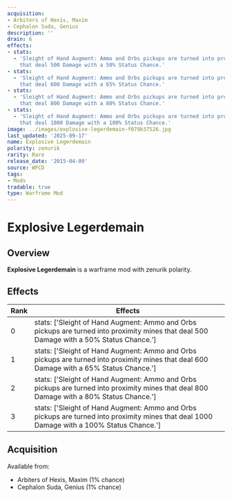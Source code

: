 ```yaml
---
acquisition:
- Arbiters of Hexis, Maxim
- Cephalon Suda, Genius
description: ''
drain: 6
effects:
- stats:
  - 'Sleight of Hand Augment: Ammo and Orbs pickups are turned into proximity mines
    that deal 500 Damage with a 50% Status Chance.'
- stats:
  - 'Sleight of Hand Augment: Ammo and Orbs pickups are turned into proximity mines
    that deal 600 Damage with a 65% Status Chance.'
- stats:
  - 'Sleight of Hand Augment: Ammo and Orbs pickups are turned into proximity mines
    that deal 800 Damage with a 80% Status Chance.'
- stats:
  - 'Sleight of Hand Augment: Ammo and Orbs pickups are turned into proximity mines
    that deal 1000 Damage with a 100% Status Chance.'
image: ../images/explosive-legerdemain-f079b37526.jpg
last_updated: '2025-09-17'
name: Explosive Legerdemain
polarity: zenurik
rarity: Rare
release_date: '2015-04-09'
source: WFCD
tags:
- Mods
tradable: true
type: Warframe Mod
---
```


# Explosive Legerdemain

## Overview

**Explosive Legerdemain** is a warframe mod with zenurik polarity.

## Effects

| Rank | Effects |
|------|----------|
| 0 | stats: ['Sleight of Hand Augment: Ammo and Orbs pickups are turned into proximity mines that deal 500 Damage with a 50% Status Chance.'] |
| 1 | stats: ['Sleight of Hand Augment: Ammo and Orbs pickups are turned into proximity mines that deal 600 Damage with a 65% Status Chance.'] |
| 2 | stats: ['Sleight of Hand Augment: Ammo and Orbs pickups are turned into proximity mines that deal 800 Damage with a 80% Status Chance.'] |
| 3 | stats: ['Sleight of Hand Augment: Ammo and Orbs pickups are turned into proximity mines that deal 1000 Damage with a 100% Status Chance.'] |

## Acquisition

Available from:
- Arbiters of Hexis, Maxim (1% chance)
- Cephalon Suda, Genius (1% chance)

